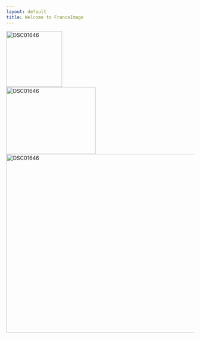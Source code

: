 ```yaml
---
layout: default
title: Welcome to FranceImage
---
```



<div>
<a data-flickr-embed="true"  href="https://www.flickr.com/photos/135984314@N05/22342736874" title="DSC01646"><img src="https://farm6.staticflickr.com/5659/22342736874_2f32a16cd0_q.jpg" width="150" height="150" alt="DSC01646"></a><script async src="//embedr.flickr.com/assets/client-code.js" charset="utf-8"></script>
</div>
<div>
<a data-flickr-embed="true"  href="https://www.flickr.com/photos/135984314@N05/22342736874" title="DSC01646"><img src="https://farm6.staticflickr.com/5659/22342736874_2f32a16cd0_m.jpg" width="240" height="180" alt="DSC01646"></a><script async src="//embedr.flickr.com/assets/client-code.js" charset="utf-8"></script>
</div>
<div>
<a data-flickr-embed="true"  href="https://www.flickr.com/photos/135984314@N05/22342736874/in/dateposted-public/" title="DSC01646"><img src="https://farm6.staticflickr.com/5659/22342736874_2f32a16cd0_z.jpg" width="640" height="480" alt="DSC01646"></a><script async src="//embedr.flickr.com/assets/client-code.js" charset="utf-8"></script>
</div>
